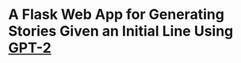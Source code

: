 # A Flask Web App for Generating Stories Given an Initial Line Using [GPT-2](https://github.com/openai/gpt-2)

